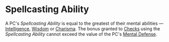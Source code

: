 # Spellcasting Ability

A PC's *Spellcasting Ability* is equal to the greatest of their mental abilities — [Intelligence](../../Player%20Characters/The%20Ability%20Scores/Intelligence.md), [Wisdom](../../Player%20Characters/The%20Ability%20Scores/Wisdom.md) or [Charisma](../../Player%20Characters/The%20Ability%20Scores/Charisma.md). The bonus granted to [Checks](../../Game%20Procedures/Core%20Procedures/Check.md) using the *Spellcasting Ability* cannot exceed the value of the PC's [Mental Defense](../../Player%20Characters/Derived%20Statistics/Mental%20Defense.md).
